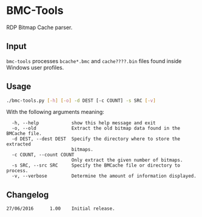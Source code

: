 # BMC-Tools
RDP Bitmap Cache parser.
## Input
`bmc-tools` processes `bcache*.bmc` and `cache????.bin` files found inside Windows user profiles.
## Usage
```sh
./bmc-tools.py [-h] [-o] -d DEST [-c COUNT] -s SRC [-v]
```
With the following arguments meaning:
```
  -h, --help            show this help message and exit
  -o, --old             Extract the old bitmap data found in the BMCache file.
  -d DEST, --dest DEST  Specify the directory where to store the extracted
                        bitmaps.
  -c COUNT, --count COUNT
                        Only extract the given number of bitmaps.
  -s SRC, --src SRC     Specify the BMCache file or directory to process.
  -v, --verbose         Determine the amount of information displayed.
```
## Changelog
```
27/06/2016		1.00	Initial release.
```
